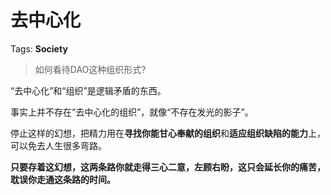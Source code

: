 # 去中心化

Tags: **Society**

> 如何看待DAO这种组织形式?



“去中心化”和“组织”是逻辑矛盾的东西。

事实上并不存在“去中心化的组织”，就像“不存在发光的影子”。

停止这样的幻想，把精力用在**寻找你能甘心奉献的组织**和**适应组织缺陷的能力**上，可以免去人生很多弯路。

**只要存着这幻想，这两条路你就走得三心二意，左顾右盼，这只会延长你的痛苦，耽误你走通这条路的时间。**



